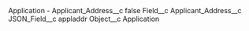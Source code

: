 <?xml version="1.0" encoding="UTF-8"?>
<CustomMetadata xmlns="http://soap.sforce.com/2006/04/metadata" xmlns:xsi="http://www.w3.org/2001/XMLSchema-instance" xmlns:xsd="http://www.w3.org/2001/XMLSchema">
    <label>Application - Applicant_Address__c</label>
    <protected>false</protected>
    <values>
        <field>Field__c</field>
        <value xsi:type="xsd:string">Applicant_Address__c</value>
    </values>
    <values>
        <field>JSON_Field__c</field>
        <value xsi:type="xsd:string">appladdr</value>
    </values>
    <values>
        <field>Object__c</field>
        <value xsi:type="xsd:string">Application</value>
    </values>
</CustomMetadata>

